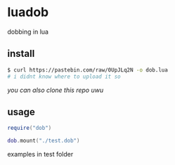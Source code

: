 # luadob
dobbing in lua

## install
```sh
$ curl https://pastebin.com/raw/0UpJLq2N -o dob.lua
# i didnt know where to upload it so 
```  
*you can also clone this repo uwu*

## usage
```lua
require("dob")

dob.mount("./test.dob")
```

examples in test folder